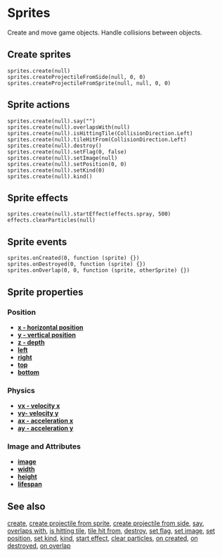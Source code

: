 # Sprites

Create and move game objects. Handle collisions between objects.

## Create sprites

```cards
sprites.create(null)
sprites.createProjectileFromSide(null, 0, 0)
sprites.createProjectileFromSprite(null, null, 0, 0)
```

## Sprite actions

```cards
sprites.create(null).say("")
sprites.create(null).overlapsWith(null)
sprites.create(null).isHittingTile(CollisionDirection.Left)
sprites.create(null).tileHitFrom(CollisionDirection.Left)
sprites.create(null).destroy()
sprites.create(null).setFlag(0, false)
sprites.create(null).setImage(null)
sprites.create(null).setPosition(0, 0)
sprites.create(null).setKind(0)
sprites.create(null).kind()
```

## Sprite effects

```cards
sprites.create(null).startEffect(effects.spray, 500)
effects.clearParticles(null)
```

## Sprite events

```cards
sprites.onCreated(0, function (sprite) {})
sprites.onDestroyed(0, function (sprite) {})
sprites.onOverlap(0, 0, function (sprite, otherSprite) {})
```

## Sprite properties

### Position

* [**x - horizontal position**](/reference/sprites/sprite/x)
* [**y - vertical position**](/reference/sprites/sprite/y)
* [**z - depth**](/reference/sprites/sprite/z)
* [**left**](/reference/sprites/sprite/left)
* [**right**](/reference/sprites/sprite/right)
* [**top**](/reference/sprites/sprite/top)
* [**bottom**](/reference/sprites/sprite/bottom)

### Physics

* [**vx - velocity x**](/reference/sprites/sprite/vx)
* [**vy- velocity y**](/reference/sprites/sprite/vy)
* [**ax - acceleration x**](/reference/sprites/sprite/ax)
* [**ay - acceleration y**](/reference/sprites/sprite/ay)

### Image and Attributes

* [**image**](/reference/sprites/sprite/image)
* [**width**](/reference/sprites/sprite/width)
* [**height**](/reference/sprites/sprite/height)
* [**lifespan**](/reference/sprites/sprite/lifespan)

## See also

[create](/reference/sprites/create),
[create projectile from sprite](/reference/sprites/create-projectile-from-sprite),
[create projectile from side](/reference/sprites/create-projectile-from-side),
[say](/reference/sprites/sprite/say),
[overlaps with](/reference/sprites/sprite/overlaps-with),
[is hitting tile](/reference/sprites/sprite-is-hittint-tile),
[tile hit from](/reference/sprites/sprite/tile-hit-from),
[destroy](/reference/sprites/sprite/destroy),
[set flag](/reference/sprites/sprite/set-flag),
[set image](/reference/sprites/sprite/set-image),
[set position](/reference/sprites/sprite/set-position),
[set kind](/reference/sprites/sprite/set-kind),
[kind](/reference/sprites/sprite/kind),
[start effect](/reference/sprites/sprite/start-effect),
[clear particles](/reference/sprites/sprite/clear-particles),
[on created](/reference/sprites/on-created),
[on destroyed](/reference/sprites/on-destroyed),
[on overlap](/reference/sprites/on-overlap)
